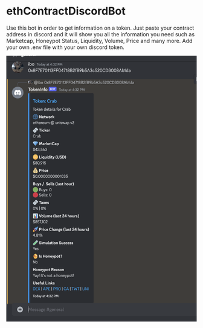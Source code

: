 # ethContractDiscordBot
Use this bot in order to get information on a token. Just paste your contract address in discord and it will show you all the information you need such as Marketcap, Honeypot Status, Liquidity, Volume, Price and many more. Add your own .env file with your own discord token.


![Example Image](/DiscordBotExample.png)

